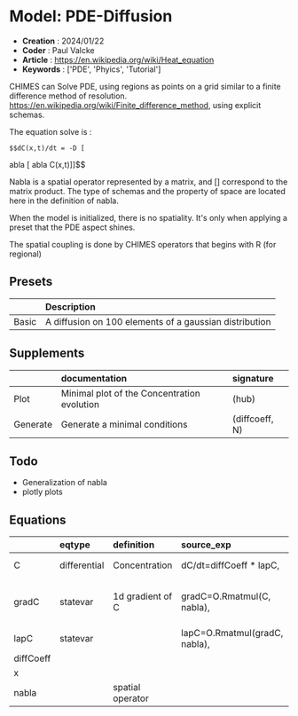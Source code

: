 # Model: PDE-Diffusion


* **Creation** : 2024/01/22
* **Coder**    : Paul Valcke
* **Article**  : https://en.wikipedia.org/wiki/Heat_equation
* **Keywords** : ['PDE', 'Phyics', 'Tutorial']


CHIMES can Solve PDE, using regions as points on a grid similar to a finite difference method of resolution. 
https://en.wikipedia.org/wiki/Finite_difference_method, using explicit schemas. 

The equation solve is : 

    $$dC(x,t)/dt = -D [
abla [
abla C(x,t)]]$$
    
Nabla is a spatial operator represented by a matrix, and [] correspond to the matrix product. 
The type of schemas and the property of space are located here in the definition of nabla. 

When the model is initialized, there is no spatiality. It's only when applying a preset that the PDE aspect shines. 

The spatial coupling is done by CHIMES operators that begins with R (for regional)



## Presets
|       | Description                                            |
|:------|:-------------------------------------------------------|
| Basic | A diffusion on 100 elements of a gaussian distribution |
## Supplements
|          | documentation                               | signature      |
|:---------|:--------------------------------------------|:---------------|
| Plot     | Minimal plot of the Concentration evolution | (hub)          |
| Generate | Generate a minimal conditions               | (diffcoeff, N) |
## Todo
* Generalization of nabla
* plotly plots

## Equations
|           | eqtype       | definition       | source_exp                    | com                                         |
|:----------|:-------------|:-----------------|:------------------------------|:--------------------------------------------|
| C         | differential | Concentration    | dC/dt=diffCoeff * lapC,       | uniform diffcoeff                           |
| gradC     | statevar     | 1d gradient of C | gradC=O.Rmatmul(C, nabla),    | calculated with nabla matrix multiplication |
| lapC      | statevar     |                  | lapC=O.Rmatmul(gradC, nabla), |                                             |
| diffCoeff |              |                  |                               |                                             |
| x         |              |                  |                               |                                             |
| nabla     |              | spatial operator |                               |                                             |